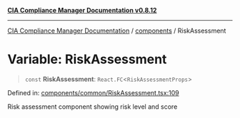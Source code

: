 [**CIA Compliance Manager Documentation v0.8.12**](../../README.md)

***

[CIA Compliance Manager Documentation](../../modules.md) / [components](../README.md) / RiskAssessment

# Variable: RiskAssessment

> `const` **RiskAssessment**: `React.FC`\<`RiskAssessmentProps`\>

Defined in: [components/common/RiskAssessment.tsx:109](https://github.com/Hack23/cia-compliance-manager/blob/e7811142a771ec75716a7ce3a0d60f18cb91cd06/src/components/common/RiskAssessment.tsx#L109)

Risk assessment component showing risk level and score
